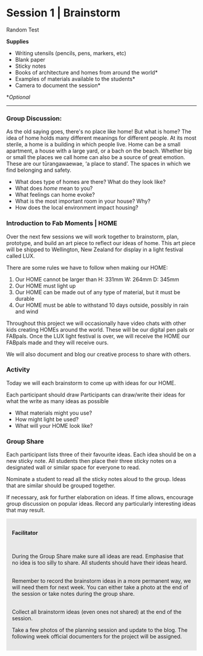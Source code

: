 # Session 1 | Brainstorm

Random Test

**Supplies**
* Writing utensils (pencils, pens, markers, etc)
* Blank paper
* Sticky notes
* Books of architecture and homes from around the world*
* Examples of materials available to the students*
* Camera to document the session*


**Optional*

---




### Group Discussion:

As the old saying goes, there's no place like home!  But what is home?  The idea of home holds many different meanings for different people.  At its most sterile, a home is a building in which people live.  Home can be a small apartment, a house with a large yard, or a bach on the beach.   Whether big or small the places we call home can also be a source of great emotion.  These are our tūrangawaewae, ‘a place to stand’.  The spaces in which we find belonging and safety.

* What does type of homes are there?  What do they look like?
* What does *home* mean to you?
* What feelings can home evoke? 
* What is the most important room in your house?  Why?
* How does the local environment impact housing?

### Introduction to Fab Moments | HOME


Over the next few sessions we will work together to brainstorm, plan, prototype, and build an art piece to reflect our ideas of home.  This art piece will be shipped to Wellington, New Zealand for display in a light festival called LUX.

There are some rules we have to follow when making our HOME:

1. Our HOME cannot be larger than H: 331mm W: 264mm D: 345mm
2. Our HOME must light up
3. Our HOME can be made out of any type of material, but it must be durable
4. Our HOME must be able to withstand 10 days outside, possibly in rain and wind

Throughout this project we will occasionally have video chats with other kids creating HOMEs around the world.  These will be our digital pen pals or FABpals.  Once the LUX light festival is over, we will receive the HOME our FABpals made and they will receive ours.

We will also document and blog our creative process to share with others.

### Activity

Today we will each brainstorm to come up with ideas for our HOME.

Each participant should draw 
Participants can draw/write their ideas for what the write as many ideas as possible

* What materials might you use?
* How might light be used?
* What will your HOME look like?

### Group Share
Each participant lists three of their favourite ideas.  Each idea should be on a new sticky note.  All students then place their three sticky notes on a designated wall or similar space for everyone to read.

Nominate a student to read all the sticky notes aloud to the group.  Ideas that are similar should be grouped together.

If necessary, ask for further elaboration on ideas.  If time allows, encourage group discussion on popular ideas.  Record any particularly interesting ideas that may result.


<div style="background-color:#E8E8E8; padding:15px;">


<b>Facilitator</b> <br>

 <br>

During the Group Share make sure all ideas are read.  Emphasise that no idea is too silly to share.  All students should have their ideas heard. <br><br>
    
Remember to record the brainstorm ideas in a more permanent way, we will need them for next week.  You can either take a photo at the end of the session or take notes during the group share.<br><br>
    
Collect all brainstorm ideas (even ones not shared) at the end of the session.
    
Take a few photos of the planning session and update to the blog.  The following week official documenters for the project will be assigned.</div>
